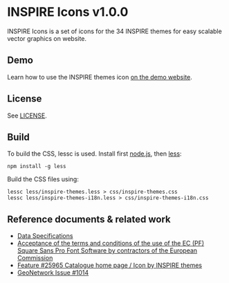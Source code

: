 # INSPIRE Icons v1.0.0

INSPIRE Icons is a set of icons for the 34 INSPIRE themes for easy scalable 
vector graphics on website.

## Demo

Learn how to use the INSPIRE themes icon [on the demo website](http://apps.titellus.net/inspire-themes-icons/).

## License

See [LICENSE](LICENSE).

## Build

To build the CSS, lessc is used. Install first [node.js](https://nodejs.org/), then [less](http://lesscss.org/):

```
npm install -g less
```

Build the CSS files using: 
```
lessc less/inspire-themes.less > css/inspire-themes.css
lessc less/inspire-themes-i18n.less > css/inspire-themes-i18n.css
```

## Reference documents & related work

* [Data Specifications](http://inspire.ec.europa.eu/index.cfm/pageid/2/list/7)
* [Acceptance of the terms and conditions of the use of the EC (PF) Square Sans Pro Font Software by contractors of the European Commission](http://ec.europa.eu/dgs/communication/services/visual_identity/pdf/font-form_en.pdf)
* [Feature #25965 Catalogue home page / Icon by INSPIRE themes](https://taskman.eionet.europa.eu/issues/25965)
* [GeoNetwork Issue #1014](https://github.com/geonetwork/core-geonetwork/issues/1014)
